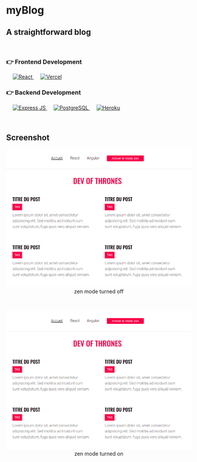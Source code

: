 # myBlog

## A straightforward blog

</br>

### 👉 Frontend Development

<p align="left"> 
   &emsp;
  <a href="https://reactjs.org/" target="_blank"> 
    <img alt="React" src="https://img.shields.io/badge/React-20232A?style=for-the-badge&logo=react&logoColor=61DAFB"/>
  </a>
  &emsp;
    <a href="https://vercel.com/"><img alt="Vercel" src ="https://img.shields.io/badge/Vercel-ffffff?style=for-the-badge&logo=vercel&logoColor=black"></a>
</p>

### 👉 Backend Development
<p align="left"> 
  &emsp; 
  <a href="https://expressjs.com/" target="_blank"> 
   <img alt="Express JS" src="https://img.shields.io/badge/Express.js-404D59?style=for-the-badge">
  </a>   
  &emsp;
  <a href="https://www.postgresql.org/" target="_blank">
    <img alt="PostgreSQL" src="https://img.shields.io/badge/PostgreSQL-316192?style=for-the-badge&logo=postgresql&logoColor=white">
  </a> 
  &emsp;
  <a href="https://www.heroku.com/" target="_blank">
    <img alt="Heroku" src="https://img.shields.io/badge/Heroku-430098?style=for-the-badge&logo=heroku&logoColor=white">
  </a> 
</p>

</br>

## Screenshot
<p align="center"> 
<img alt src="./docs/off.png">
zen mode turned off
</p> 
</br>
<p align="center"> 
<img alt src="./docs/off.png">
zen mode turned on
</p> 